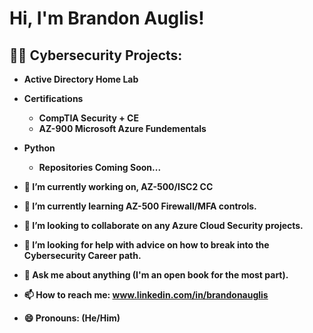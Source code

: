 <h1>Hi, I'm Brandon Auglis!</h1>

<h2>👨‍💻 Cybersecurity Projects:</h2>

- <b>Active Directory Home Lab</b>


- <b>Certifications</b>
  
  - <b>CompTIA Security + CE<b>
  - <b>AZ-900 Microsoft Azure Fundementals<b>

- <b>Python</b>

  - <b>Repositories Coming Soon...<b>


  
  
  
  
  
  
  
  
  
  
  
- 🔭 I’m currently working on, AZ-500/ISC2 CC
- 🌱 I’m currently learning AZ-500 Firewall/MFA controls.
- 👯 I’m looking to collaborate on any Azure Cloud Security projects.
- 🤔 I’m looking for help with advice on how to break into the Cybersecurity Career path.
- 💬 Ask me about anything (I'm an open book for the most part).
- 📫 How to reach me: www.linkedin.com/in/brandonauglis
- 😄 Pronouns: (He/Him)
